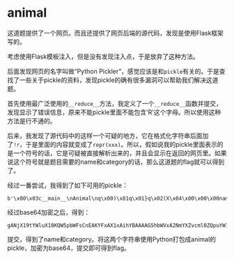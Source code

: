 # animal
这道题提供了一个网页。而且还提供了网页后端的源代码，发现是使用Flask框架写的。

考虑使用Flask模板注入，但是没有发现注入点，于是放弃了这种方法。

后面发现网页的名字叫做“Python Pickler”，感觉应该是和`pickle`有关的。于是查找了一些关于pickle的资料，发现pickle的确有很多漏洞可以帮助我们解决这道题。

首先使用最广泛使用的`__reduce__`方法，我定义了一个`__reduce__`函数并提交，发现显示了错误信息，原来不能pickle里面不能包含'R'这个字母。所以使用这种方法是行不通的。

后来，我发现了源代码中的这样一个可疑的地方，它在格式化字符串后面加了`!r`，于是里面的内容就变成了`repr(xxx)`。所以，假如说我的pickle里面表示的是一个符号的话，它是可疑被直接解析出来的，并且会显示在返回的网页里。如果说这个符号就是题目需要的name和category的话，那么这道题的flag就可以得到了。

经过一番尝试，我得到了如下可用的pickle：
```
b'\x80\x03c__main__\nAnimal\nq\x00)\x81q\x01}q\x02(X\x04\x00\x00\x00nameq\x03cfavorite\nname\nq\x04X\x08\x00\x00\x00categoryq\x05cfavorite\ncategory\nq\x06ub.'
```
经过base64加密之后，得到：
```
gANjX19tYWluX18KQW5pbWFsCnEAKYFxAX1xAihYBAAAAG5hbWVxA2NmYXZvcml0ZQpuYW1lCnEEWAgAAABjYXRlZ29yeXEFY2Zhdm9yaXRlCmNhdGVnb3J5CnEGdWIu
```
提交，得到了name和category。将这两个字符串使用Python打包成animal的pickle，加密为base64，提交即可得到flag。
